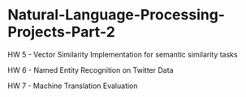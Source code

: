 # Natural-Language-Processing-Projects-Part-2

HW 5 - Vector Similarity Implementation for semantic similarity tasks

HW 6 - Named Entity Recognition on Twitter Data

HW 7 - Machine Translation Evaluation
